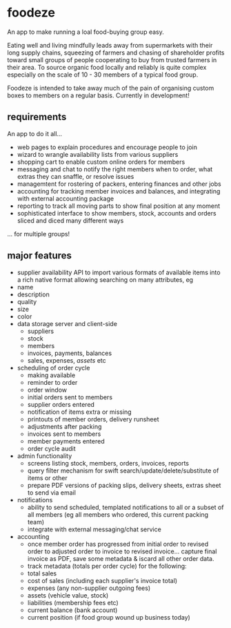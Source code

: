 # foodeze
An app to make running a loal food-buying group easy.

Eating well and living mindfully leads away from supermarkets with their long supply chains, squeezing of farmers and chasing of shareholder profits toward small groups of people cooperating to buy from trusted farmers in their area. To source organic food locally and reliably is quite complex especially on the scale of 10 - 30 members of a typical food group. 

Foodeze is intended to take away much of the pain of organising custom boxes to members on a regular basis. Currently in development!

## requirements
An app to do it all... 
* web pages to explain procedures and encourage people to join
* wizard to wrangle availability lists from various suppliers
* shopping cart to enable custom online orders for members
* messaging and chat to notify the right members when to order, what extras they can snaffle, or resolve issues
* managemtent for rostering of packers, entering finances and other jobs
* accounting for tracking member invoices and balances, and integrating with external accounting package
* reporting to track all moving parts to show final position at any moment
* sophisticated interface to show members, stock, accounts and orders sliced and diced many different ways

... for multiple groups!

## major features
* supplier availability API to import various formats of available items into a rich native format allowing searching on many attributes, eg
 * name
 * description
 * quality
 * size
 * color
* data storage server and client-side
  * suppliers 
  * stock
  * members
  * invoices, payments, balances
  * sales, expenses, *assets* etc
* scheduling of order cycle
  * making available
  * reminder to order
  * order window
  * initial orders sent to members
  * supplier orders entered
  * notification of items extra or missing
  * printouts of member orders, delivery runsheet
  * adjustments after packing
  * invoices sent to members
  * member payments entered
  * order cycle audit
* admin functionality
  * screens listing stock, members, orders, invoices, reports
  * query filter mechanism for swift search/update/delete/substitute of items or other
  * prepare PDF versions of packing slips, delivery sheets, extras sheet to send via email
* notifications
  * ability to send scheduled, templated notifications to all or a subset of all members (eg all members who ordered, this current packing team)
  * integrate with external messaging/chat service
* accounting
  * once member order has progressed from initial order to revised order to adjusted order to invoice to revised invoice... capture final invoice as PDF, save some metadata & iscard all other order data.
  * track metadata (totals per order cycle) for the following:
   * total sales 
   * cost of sales (including each supplier's invoice total)
   * expenses (any non-supplier outgoing fees)
   * assets (vehicle value, stock)
   * liabilities (membership fees etc)
   * current balance (bank account)
   * current position (if food group wound up business today)
   
  



